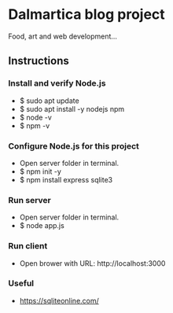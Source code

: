 # Dalmartica blog project
Food, art and web development...

## Instructions

### Install and verify Node.js
* $ sudo apt update
* $ sudo apt install -y nodejs npm
* $ node -v
* $ npm -v

### Configure Node.js for this project
* Open server folder in terminal.
* $ npm init -y
* $ npm install express sqlite3

### Run server
* Open server folder in terminal.
* $ node app.js

### Run client
* Open brower with URL: http://localhost:3000

### Useful
* https://sqliteonline.com/
